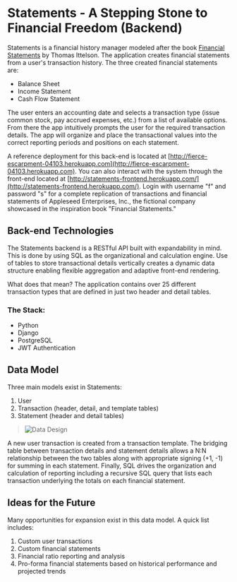 # Statements - A Stepping Stone to Financial Freedom (Backend)

Statements is a financial history manager modeled after the book [Financial Statements](https://www.amazon.com/Financial-Statements-Third-Step-Step/dp/1632651750/) by Thomas Ittelson. The application creates financial statements from a user's transaction history. The three created financial statements are:

- Balance Sheet
- Income Statement
- Cash Flow Statement

The user enters an accounting date and selects a transaction type (issue common stock, pay accrued expenses, etc.) from a list of available options. From there the app intuitively prompts the user for the required transaction details. The app will organize and place the transactional values into the correct reporting periods and positions on each statement.

A reference deployment for this back-end is located at [http://fierce-escarpment-04103.herokuapp.com](http://fierce-escarpment-04103.herokuapp.com). You can also interact with the system through the front-end located at [http://statements-frontend.herokuapp.com/](http://statements-frontend.herokuapp.com/). Login with username "f" and password "s" for a complete replication of transactions and financial statements of Appleseed Enterprises, Inc., the fictional company showcased in the inspiration book "Financial Statements."

## Back-end Technologies

The Statements backend is a RESTful API built with expandability in mind. This is done by using SQL as the organizational and calculation engine. Use of tables to store transactional details vertically creates a dynamic data structure enabling flexible aggregation and adaptive front-end rendering.

What does that mean? The application contains over 25 different transaction types that are defined in just two header and detail tables.

### The Stack:

- Python
- Django
- PostgreSQL
- JWT Authentication

## Data Model

Three main models exist in Statements:

1. User
2. Transaction (header, detail, and template tables)
3. Statement (header and detail tables)

> ![Data Design](/planning/data_desing.png)

A new user transaction is created from a transaction template. The bridging table between transaction details and statement details allows a N:N relationship between the two tables along with appropriate signing (+1, -1) for summing in each statement. Finally, SQL drives the organization and calculation of reporting including a recursive SQL query that lists each transaction underlying the totals on each financial statement.

## Ideas for the Future

Many opportunities for expansion exist in this data model. A quick list includes:

1. Custom user transactions
2. Custom financial statements
3. Financial ratio reporting and analysis
4. Pro-forma financial statements based on historical performance and projected trends

